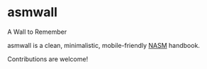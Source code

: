 # asmwall

A Wall to Remember

asmwall is a clean, minimalistic, mobile-friendly [NASM](http://www.nasm.us/) handbook.

Contributions are welcome!
